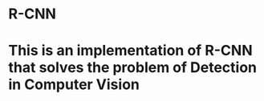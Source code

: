# R-CNN
# This is an implementation of R-CNN that solves the problem of Detection in Computer Vision
 
